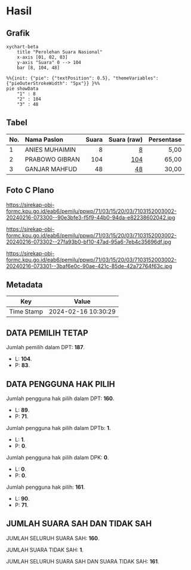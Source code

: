 # Hasil

## Grafik

```mermaid
xychart-beta
    title "Perolehan Suara Nasional"
    x-axis [01, 02, 03]
    y-axis "Suara" 0 --> 104
    bar [8, 104, 48]
```

```mermaid
%%{init: {"pie": {"textPosition": 0.5}, "themeVariables": {"pieOuterStrokeWidth": "5px"}} }%%
pie showData
    "1" : 8
    "2" : 104
    "3" : 48
```

## Tabel

| No. | Nama Paslon    | Suara | Suara (raw) | Persentase |
|:--- |:-------------- | -----:| -----------:| ----------:|
| 1   | ANIES MUHAIMIN | 8     | [8][p-1]    | 5,00       |
| 2   | PRABOWO GIBRAN | 104   | [104][p-2]  | 65,00      |
| 3   | GANJAR MAHFUD  | 48    | [48][p-3]   | 30,00      |


[p-1]: https://github.com/gigit-pemilu/pemilu-2024/blob/main/pilpres/hitung-suara/sub/71-sulawesi-utara/sub/03-kepulauan-sangihe/sub/15-tabukan-selatan/sub/2003-lesabe/sub/002-tps/sub/paslon-1.txt
[p-2]: https://github.com/gigit-pemilu/pemilu-2024/blob/main/pilpres/hitung-suara/sub/71-sulawesi-utara/sub/03-kepulauan-sangihe/sub/15-tabukan-selatan/sub/2003-lesabe/sub/002-tps/sub/paslon-2.txt
[p-3]: https://github.com/gigit-pemilu/pemilu-2024/blob/main/pilpres/hitung-suara/sub/71-sulawesi-utara/sub/03-kepulauan-sangihe/sub/15-tabukan-selatan/sub/2003-lesabe/sub/002-tps/sub/paslon-3.txt

## Foto C Plano

https://sirekap-obj-formc.kpu.go.id/eab6/pemilu/ppwp/71/03/15/20/03/7103152003002-20240216-073300--90e3bfe3-f5f9-44b0-94da-e82238602042.jpg

https://sirekap-obj-formc.kpu.go.id/eab6/pemilu/ppwp/71/03/15/20/03/7103152003002-20240216-073302--27fa93b0-bf10-47ad-95a6-7eb4c35696df.jpg

https://sirekap-obj-formc.kpu.go.id/eab6/pemilu/ppwp/71/03/15/20/03/7103152003002-20240216-073301--3baf6e0c-90ae-421c-85de-42a72764f63c.jpg


## Metadata

| Key        | Value               |
| ---------- | ------------------- |
| Time Stamp | 2024-02-16 10:30:29 |


## DATA PEMILIH TETAP

Jumlah pemilih dalam DPT: **187**.
 * L: **104**.
 * P: **83**.

## DATA PENGGUNA HAK PILIH

Jumlah pengguna hak pilih dalam DPT: **160**.
 * L: **89**.
 * P: **71**.

Jumlah pengguna hak pilih dalam DPTb: **1**.
 * L: **1**.
 * P: **0**.

Jumlah pengguna hak pilih dalam DPK: **0**.
 * L: **0**.
 * P: **0**.

Jumlah pengguna hak pilih: **161**.
 * L: **90**.
 * P: **71**.

## JUMLAH SUARA SAH DAN TIDAK SAH

JUMLAH SELURUH SUARA SAH: **160**.

JUMLAH SUARA TIDAK SAH: **1**.

JUMLAH SELURUH SUARA SAH DAN SUARA TIDAK SAH: **161**.


